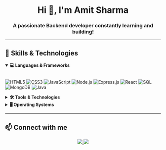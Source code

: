 <h1 align="center">Hi 👋, I'm Amit Sharma </h1>
<h3 align="center">A passionate Backend  developer constantly learning and building!</h3>

---

## 🚀 Skills & Technologies

<details open>
  <summary><strong>💻 Languages & Frameworks</strong></summary>
  <br/>

  ![HTML5](https://img.shields.io/badge/HTML5-E34F26?style=flat&logo=html5&logoColor=white)
  ![CSS3](https://img.shields.io/badge/CSS3-1572B6?style=flat&logo=css3&logoColor=white)
  ![JavaScript](https://img.shields.io/badge/JavaScript-F7DF1E?style=flat&logo=javascript&logoColor=black)
  ![Node.js](https://img.shields.io/badge/Node.js-339933?style=flat&logo=nodedotjs&logoColor=white)
  ![Express.js](https://img.shields.io/badge/Express.js-000000?style=flat&logo=express&logoColor=white)
  ![React](https://img.shields.io/badge/React-20232A?style=flat&logo=react&logoColor=61DAFB)
  ![SQL](https://img.shields.io/badge/SQL-4479A1?style=flat&logo=postgresql&logoColor=white)
  ![MongoDB](https://img.shields.io/badge/MongoDB-4EA94B?style=flat&logo=mongodb&logoColor=white)
  ![Java](https://img.shields.io/badge/Core%20Java-007396?style=flat&logo=java&logoColor=white)

</details>

<details>
  <summary><strong>🛠 Tools & Technologies</strong></summary>
  <br/>

  ![VS Code](https://img.shields.io/badge/VS%20Code-007ACC?style=flat&logo=visual-studio-code&logoColor=white)
  ![IntelliJ IDEA](https://img.shields.io/badge/IntelliJ%20IDEA-000000?style=flat&logo=intellij-idea&logoColor=white)
  ![Git](https://img.shields.io/badge/Git-F05032?style=flat&logo=git&logoColor=white)
  ![Docker](https://img.shields.io/badge/Docker-2496ED?style=flat&logo=docker&logoColor=white)
  ![VPS](https://img.shields.io/badge/VPS-3B3B3B?style=flat&logo=linux&logoColor=white)

</details>

<details>
  <summary><strong>🖥 Operating Systems</strong></summary>
  <br/>

  ![Linux](https://img.shields.io/badge/Linux-FCC624?style=flat&logo=linux&logoColor=black)
  ![macOS](https://img.shields.io/badge/macOS-000000?style=flat&logo=apple&logoColor=white)
  ![Windows](https://img.shields.io/badge/Windows-0078D6?style=flat&logo=windows&logoColor=white)

</details>



---

## 📫 Connect with me

<p align="center">
  <a href="https://www.linkedin.com/in/amitsh1908/" target="_blank">
    <img src="https://img.shields.io/badge/LinkedIn-blue?style=flat&logo=linkedin&logoColor=white" />
  </a>
  <a href="mailto:amitsh1908@gmail.com">
    <img src="https://img.shields.io/badge/Email-D14836?style=flat&logo=gmail&logoColor=white" />
  </a>
</p>
